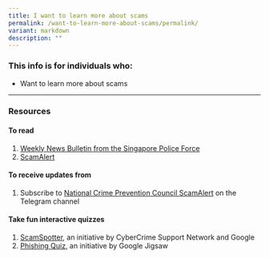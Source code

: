 ```yaml
---
title: I want to learn more about scams
permalink: /want-to-learn-more-about-scams/permalink/
variant: markdown
description: ""
---
```

### This info is for individuals who:  
* Want to learn more about scams

<hr>

### Resources
#### To read
1. [Weekly News Bulletin from the Singapore Police Force](https://www.police.gov.sg/Media-Room/Scams-Bulletin)
2. [ScamAlert](https://www.scamalert.sg/)


#### To receive updates from
1. Subscribe to  [National Crime Prevention Council ScamAlert](https://t.me/ncpcscamalert) on the Telegram channel



#### Take fun interactive quizzes
1. [ScamSpotter](https://scamspotter.org/quiz/), an initiative by CyberCrime Support Network and Google
2. [Phishing Quiz](https://phishingquiz.withgoogle.com/?hl=en-GB), an initiative by Google Jigsaw
